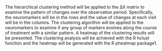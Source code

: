 

The hierarchical clustering method will be applied to the ΔX matrix to examine the pattern of changes over the observation period. Specifically, the neuromarkers will be in the rows and the value of changes at each visit will be in the columns. The clustering algorithm will be applied to the neuromarkers to examine if any group of markers evolves along the course of treatment with a similar pattern. A heatmap of the clustering results will be presented. The clustering analysis will be achieved with the R hclust function and the heatmap will be generated with the R pheatmap package1.